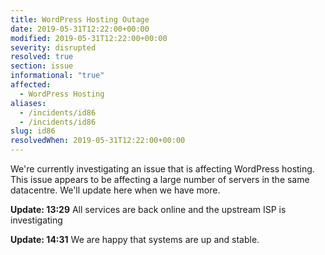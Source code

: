 ```yaml
---
title: WordPress Hosting Outage
date: 2019-05-31T12:22:00+00:00
modified: 2019-05-31T12:22:00+00:00
severity: disrupted
resolved: true
section: issue
informational: "true"
affected:
  - WordPress Hosting
aliases:
  - /incidents/id86
  - /incidents/id86
slug: id86
resolvedWhen: 2019-05-31T12:22:00+00:00
---
```


We're currently investigating an issue that is affecting WordPress hosting.  This issue appears to be affecting a large number of servers in the same datacentre.  We'll update here when we have more.

**Update: 13:29** All services are back online and the upstream ISP is investigating

**Update: 14:31** We are happy that systems are up and stable.

